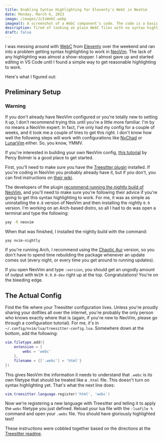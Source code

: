 ```yaml
---
title: Enabling Syntax Highlighting for Eleventy's WebC in NeoVim
date: Monday, March 6, 2023
image: /images/JcIsWebC.webp
imagealt: A screenshot of a WebC component's code. The code is a basic HTML header with a site brand link and a navigation menu with links to 'Home,' 'Blog,' and 'About' links. The HTML code is followed by a style tag that includes a special WebC directive - 'webc:keep' and within the style tag is included basic styling for the header. The text is highlighted in various colors of purple, green, orange, and white.
description: Tired of looking at plain WebC files with no syntax highlighting in NeoVim. You don't have to do that anymore.
draft: false
---
```


<script>
    import Notice from '../../components/Notice.svelte';
</script>

I was messing around with [WebC](https://github.com/11ty/webc) from
[Eleventy](https://www.11ty.dev) over the weekend and ran into a problem getting
syntax highlighting to work in [NeoVim](https://neovim.io). The lack of any
highlighting was almost a show-stopper. I almost gave up and started editing in
VS Code until I found a simple way to get reasonable highlighting to work.

Here's what I figured out:

## Preliminary Setup

<Notice type="warning">

### Warning

If you don't already have NeoVim configured or you're totally new to setting it
up, I don't recommend trying this until you're a little more familiar. I'm by no
means a NeoVim expert. In fact, I've only had my config for a couple of weeks,
and it took me a couple of tries to get this right. I don't know how well the
following steps will work with configurations like [NvChad](https://nvchad.com/)
or [LunarVim](https://www.lunarvim.org/) either. So, you know, YMMV.

If you're interested in building your own NeoVim config,
[this tutorial](https://programmingpercy.tech/blog/learn-how-to-use-neovim-as-ide/)
by Percy Bolmér is a good place to get started.
</Notice>

First, you'll need to make sure you have the
[Treesitter plugin](https://github.com/nvim-treesitter/nvim-treesitter)
installed. If you're coding in NeoVim you probably already have it, but if you
don't, you can find instructions on
[their wiki](https://github.com/nvim-treesitter/nvim-treesitter/wiki/Installation).

The developers of the plugin
[recommend running the nightly build of NeoVim](https://github.com/nvim-treesitter/nvim-treesitter#requirements),
and you'll need to make sure you're following their advice if you're going to
get this syntax highlighting to work. For me, it was as simple as uninstalling
the `0.8` version of NeoVim and then installing the nightly `0.9` version. I'm
working on an Arch-based distro, so all I had to do was open a terminal and type
the following:

```bash
yay -R neovim
```

When that was finished, I installed the nightly build with the command:

```bash
yay nvim-nightly
```

If you're running Arch, I recommend using the
[Chaotic Aur](https://aur.chaotic.cx/) version, so you don't have to spend time
rebuilding the package whenever an update comes out (every night, or every time
you get around to running updates).

If you open NeoVim and type `:version`, you should get an ungodly amount of
output with `NVIM 0.9.0-dev` right up at the top. Congratulations! You're on the
bleeding edge.

## The Actual Config

Find the file where your Treesitter configuration lives. Unless you're proudly
sharing your dotfiles all over the internet, you're probably the only person who
knows exactly where that is (again, if you're new to NeoVim, please go through a
configuration tutorial). For me, it's in
`~/.config/nvim/lua/treesitter-config.lua`. Somewhere down at the bottom, add
the following:

```lua
vim.filetype.add({
    extension = {
        webc = 'webc'
    },
    filename = {['.webc'] = 'html'}
})
```

This gives NeoVim the information it needs to understand that `.webc` is its own
filetype that should be treated like a `.html` file. This doesn't turn on syntax
highlighting yet. That's what the next line does:

```lua
vim.treesitter.language.register('html', 'webc')
```

Now we're registering a new language with Treesitter and telling it to apply the
`webc` filetype you just defined. Reload your lua file with the `:luafile %`
command and open your `.webc` file. You should have gloriously highlighted text!

These instructions were cobbled together based on the directions at the
[Treesitter readme](https://github.com/nvim-treesitter/nvim-treesitter#requirements).

<!-- As much as I love frameworks like [Svelte](https://svelte.dev) (this site is built using [SvelteKit](https://kit.svelte.dev)), I frequently feel the pull of a simpler process for building sites. Don't get me wrong, Svelte is very simple, probably as painless a process as you'll ever find for frontend frameworks, but I do miss the days of writing HTML, CSS, and JavaScript in their own simple, discrete files and watching them work together without hassle. -->

<!-- Luckily, web standards have come a long way in the past few years and we can use web components to achieve the same things as frontend frameworks. One of the sticking points for web components, though, has been their lack of support for server-side rendering. There are a few projects underway to bring web components to the server, and Zach Leatherman of Eleventy fame -->
